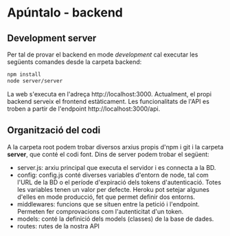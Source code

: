 # Apúntalo - backend

## Development server

Per tal de provar el backend en mode *development* cal executar les següents comandes desde la carpeta backend:
```bash
npm install
node server/server
```
La web s'executa en l'adreça http://localhost:3000. Actualment, el propi backend serveix el frontend estàticament. Les funcionalitats de l'API es troben a partir de l'endpoint http://localhost:3000/api.

## Organització del codi

A la carpeta root podem trobar diversos arxius propis d'npm i git i la carpeta **server**, que conté el codi font. Dins de server podem trobar el següent:

- server.js: arxiu principal que executa el servidor i es connecta a la BD.
- config: config.js conté diverses variables d'entorn de node, tal com l'URL de la BD o el període d'expiració dels tokens d'autenticació. Totes les variables tenen un valor per defecte. Heroku pot setejar algunes d'elles en mode producció, fet que permet definir dos entorns.
- middlewares: funcions que se situen entre la petició i l'endpoint. Permeten fer comprovacions com l'autenticitat d'un token.
- models: conté la definició dels models (classes) de la base de dades.
- routes: rutes de la nostra API
